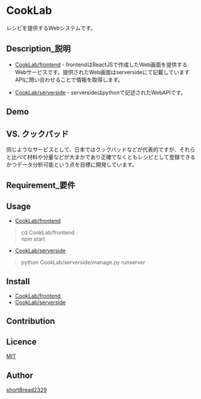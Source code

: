 CookLab
====
レシピを提供するWebシステムです。

## Description_説明

[1]:https://github.com/shortBread2329/CookLab/tree/featureReactMockup/frontend
[2]:https://github.com/shortBread2329/CookLab/tree/featureReactMockup/serverside

- [CookLab/frontend][1] - frontendはReactJSで作成したWeb画面を提供するWebサービスです。提供されたWeb画面はserversideにて記載していますAPIに問い合わせることで情報を取得します。
  
- [CookLab/serverside][2] - serversideはpythonで記述されたWebAPIです。

## Demo

## VS. クックパッド
同じようなサービスとして、日本ではクックパッドなどが代表的ですが、それらと比べて材料や分量などが大まかであり正確でなくともレシピとして登録できるかつデータ分析可能という点を目標に開発しています。

## Requirement_要件

## Usage
- [CookLab/frontend][1]

>cd CookLab/frontend<br>
>npm start

- [CookLab/serverside][2]

>python CookLab/serverside/manage.py runserver

## Install
- [CookLab/frontend][1]
- [CookLab/serverside][2]

## Contribution

## Licence

[MIT](https://github.com/tcnksm/tool/blob/master/LICENCE)

## Author

[shortBread2329](https://github.com/shortBread2329)